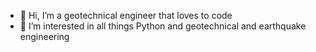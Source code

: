 - 👋 Hi, I’m a geotechnical engineer that loves to code
- 👀 I’m interested in all things Python and geotechnical and earthquake engineering

<!---
geocodes-eng/geocodes-eng is a ✨ special ✨ repository because its `README.md` (this file) appears on your GitHub profile.
You can click the Preview link to take a look at your changes.
--->
